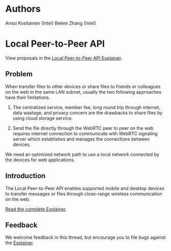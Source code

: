 # Authors
Anssi Kostiainen (Intel)
Belem Zhang (Intel)

# Local Peer-to-Peer API

View proposals in the [Local Peer-to-Peer API Explainer](EXPLAINER.md).

## Problem

When transfer files to other devices or share files to friends or colleagues on the web in the same LAN subnet, usually the two following approaches have their limitations.

1. The centralized service, member fee, long round trip through internet, data wastage, and privacy concern are the drawbacks to share files by using cloud storage service.

2. Send the file directly through the WebRTC peer to peer on the web requires internet connection to communicate with WebRTC signaling server which establishes and manages the connections between devices.

We need an optimized network path to use a local network connected by the devices for web applications.

## Introduction

The Local Peer-to-Peer API enables supported mobile and desktop devices to transfer messages or files through close-range wireless communication on the web.

[Read the complete Explainer](EXPLAINER.md).

## Feedback

We welcome feedback in this thread, but encourage you to file bugs against the [Explainer](EXPLAINER.md).
